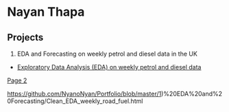 # Nayan Thapa 


## Projects

1) EDA and Forecasting on weekly petrol and diesel data in the UK

- <a href="https://nbviewer.jupyter.org/github/NyanoNyan/Portfolio/blob/4c706b94485a11d4df5e2ff670d05307a9230923/1)%20EDA%20and%20Forecasting/Clean_EDA_weekly_road_fuel.ipynb">Exploratory Data Analysis (EDA) on weekly petrol and diesel data </a>

<a href="Clean_EDA_weekly_road_fuel.html">Page 2</a>

https://github.com/NyanoNyan/Portfolio/blob/master/1)%20EDA%20and%20Forecasting/Clean_EDA_weekly_road_fuel.html
